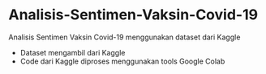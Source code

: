# Analisis-Sentimen-Vaksin-Covid-19
Analisis Sentimen Vaksin Covid-19 menggunakan dataset dari Kaggle

- Dataset mengambil dari Kaggle
- Code dari Kaggle diproses menggunakan tools Google Colab
